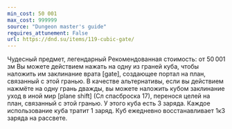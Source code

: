 ```yaml
---
min_cost: 50 001
max_cost: 999999
source: "Dungeon master's guide"
requires_attunement: False
url: https://dnd.su/items/119-cubic-gate/
---
```


Чудесный предмет, легендарный
Рекомендованная стоимость: от 50 001 зм
Вы можете действием нажать на одну из граней куба, чтобы наложить им заклинание врата [gate], создающее портал на план, связанный с этой гранью. В качестве альтернативы, если вы действием нажмёте на одну грань дважды, вы можете наложить кубом заклинание уход в иной мир [plane shift] (Сл спасброска 17), перенося целей на план, связанный с этой гранью.
У этого куба есть 3 заряда. Каждое использование куба тратит 1 заряд. Куб ежедневно восстанавливает 1к3 заряда на рассвете.